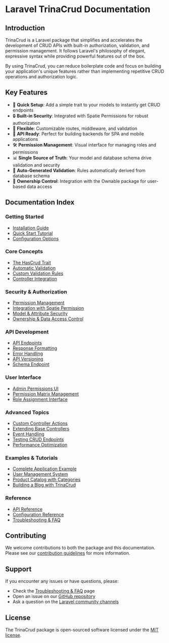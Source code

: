 # Laravel TrinaCrud Documentation

## Introduction

TrinaCrud is a Laravel package that simplifies and accelerates the development of CRUD APIs with built-in authorization, validation, and permission management. It follows Laravel's philosophy of elegant, expressive syntax while providing powerful features out of the box.

By using TrinaCrud, you can reduce boilerplate code and focus on building your application's unique features rather than implementing repetitive CRUD operations and authorization logic.

## Key Features

- 🚀 **Quick Setup**: Add a simple trait to your models to instantly get CRUD endpoints
- 🔒 **Built-in Security**: Integrated with Spatie Permissions for robust authorization
- 🧩 **Flexible**: Customizable routes, middleware, and validation
- 📱 **API Ready**: Perfect for building backends for SPA and mobile applications
- 🛠️ **Permission Management**: Visual interface for managing roles and permissions
- 📊 **Single Source of Truth**: Your model and database schema drive validation and security
- 🔄 **Auto-Generated Validation**: Rules automatically derived from database schema
- 👤 **Ownership Control**: Integration with the Ownable package for user-based data access

## Documentation Index

### Getting Started

- [Installation Guide](pages/installation.md)
- [Quick Start Tutorial](pages/quick-start.md)
- [Configuration Options](pages/configuration.md)

### Core Concepts

- [The HasCrud Trait](pages/has-crud-trait.md)
- [Automatic Validation](pages/schema-validation.md)
- [Custom Validation Rules](pages/custom-validation.md)
- [Controller Integration](pages/controller-integration.md)

### Security & Authorization

- [Permission Management](pages/permissions.md)
- [Integration with Spatie Permission](pages/spatie-integration.md)
- [Model & Attribute Security](pages/model-attribute-security.md)
- [Ownership & Data Access Control](pages/ownership.md)

### API Development

- [API Endpoints](pages/api-endpoints.md)
- [Response Formatting](pages/api-responses.md)
- [Error Handling](pages/error-handling.md)
- [API Versioning](pages/api-versioning.md)
- [Schema Endpoint](pages/schema-endpoint.md)

### User Interface

- [Admin Permissions UI](pages/admin-ui.md)
- [Permission Matrix Management](pages/permission-matrix.md)
- [Role Assignment Interface](pages/role-assignment.md)

### Advanced Topics

- [Custom Controller Actions](pages/custom-actions.md)
- [Extending Base Controllers](pages/extending-controllers.md)
- [Event Handling](pages/events.md)
- [Testing CRUD Endpoints](pages/testing.md)
- [Performance Optimization](pages/performance.md)

### Examples & Tutorials

- [Complete Application Example](pages/example-app.md)
- [User Management System](pages/user-management-example.md)
- [Product Catalog with Categories](pages/product-catalog-example.md)
- [Building a Blog with TrinaCrud](pages/blog-example.md)

### Reference

- [API Reference](pages/api-reference.md)
- [Configuration Reference](pages/config-reference.md)
- [Troubleshooting & FAQ](pages/troubleshooting.md)

## Contributing

We welcome contributions to both the package and this documentation. Please see our [contribution guidelines](pages/contributing.md) for more information.

## Support

If you encounter any issues or have questions, please:

- Check the [Troubleshooting & FAQ](pages/troubleshooting.md) page
- Open an issue on our [GitHub repository](https://github.com/doonfrs/laravel-trina-crud/issues)
- Ask a question on the [Laravel community channels](https://laravel.com/docs/master/contributions#support-questions)

## License

The TrinaCrud package is open-sourced software licensed under the [MIT license](https://opensource.org/licenses/MIT).
